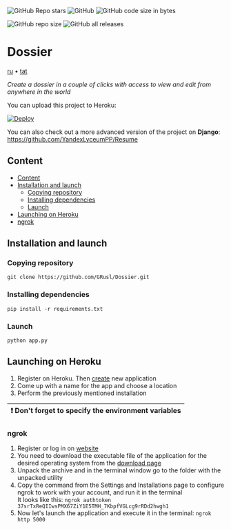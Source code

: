 ![GitHub Repo stars](https://img.shields.io/github/stars/GRusl/Dossier)
![GitHub](https://img.shields.io/github/license/GRusl/Dossier)
![GitHub code size in bytes](https://img.shields.io/github/languages/code-size/GRusl/Dossier)

![GitHub repo size](https://img.shields.io/github/repo-size/GRusl/Dossier)
![GitHub all releases](https://img.shields.io/github/downloads/GRusl/Dossier/total)

# Dossier

[ru](../readme.md) • [tat](/readme/readme_tat.md)

_Create a dossier in a couple of clicks with access to view and edit
from anywhere in the world_

You can upload this project to Heroku:

[![Deploy](https://www.herokucdn.com/deploy/button.png)](https://heroku.com/deploy)

You can also check out a more advanced version
of the project on **Django**:
https://github.com/YandexLyceumPP/Resume

## Content
* [Content](#Content)
* [Installation and launch](#Installation-and-launch)
  * [Copying repository](#Copying-repository)
  * [Installing dependencies](#Installing-dependencies)
  * [Launch](#Launch)
* [Launching on Heroku](#Launching-on-Heroku)
* [ngrok](#ngrok)

## Installation and launch

### Copying repository

```shell
git clone https://github.com/GRusl/Dossier.git
```

### Installing dependencies

```shell
pip install -r requirements.txt
```

### Launch

```shell
python app.py
```

## Launching on Heroku

1. Register on Heroku. Then [create](https://dashboard.heroku.com/apps) 
new application
2. Come up with a name for the app and choose a location
3. Perform the previously mentioned installation

| :exclamation:  Don't forget to specify the environment variables |
|------------------------------------------------------------------|

### ngrok

1. Register or log in on [website](https://ngrok.com)
2. You need to download the executable file of the application
for the desired operating system from the [download page](https://ngrok.com/download )
3. Unpack the archive and in the terminal window go to the folder
with the unpacked utility
4. Copy the command from the Settings and Installations page to configure ngrok
to work with your account, and run it in the terminal
<br>It looks like this: `ngrok authtoken 37srTxReQIIwsPMX67ZiY1E5TMH_7KbpfVGLcg9rRDd2hwgh1`
5. Now let's launch the application and execute it in the terminal: `ngrok http 5000`
